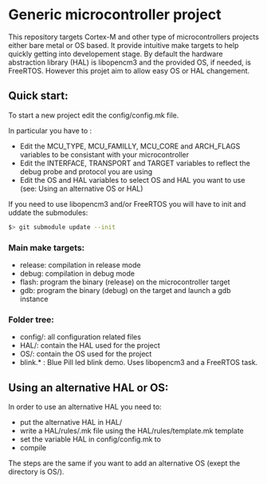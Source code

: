 # Generic microcontroller project
This repository targets Cortex-M and other type of microcontrollers projects either bare metal or OS based. It provide intuitive make targets to help quickly getting into developement stage.
By default the hardware abstraction library (HAL) is libopencm3 and the provided OS, if needed, is FreeRTOS. However this projet aim to allow easy OS or HAL changement.

## Quick start:
To start a new project edit the config/config.mk file.

In particular you have to :
 - Edit the MCU_TYPE, MCU_FAMILLY, MCU_CORE and ARCH_FLAGS variables to be consistant with your microcontroller
 - Edit the INTERFACE, TRANSPORT and TARGET variables to reflect the debug probe and protocol you are using
 - Edit the OS and HAL variables to select OS and HAL you want to use (see: Using an alternative OS or HAL)

If you need to use libopencm3 and/or FreeRTOS you will have to init and uddate the submodules:
```sh
$> git submodule update --init
```

### Main make targets:
 - release: compilation in release mode
 - debug: compilation in debug mode
 - flash: program the binary (release) on the microcontroller target
 - gdb: program the binary (debug) on the target and launch a gdb instance

### Folder tree:
 - config/: all configuration related files
 - HAL/: contain the HAL used for the project
 - OS/: contain the OS used for the project
 - blink.* : Blue Pill led blink demo. Uses libopencm3 and a FreeRTOS task.

## Using an alternative HAL or OS:
 In order to use an alternative HAL you need to:
 - put the alternative HAL in HAL/<name of the HAL>
 - write a HAL/rules/<name of the HAL>.mk file using the HAL/rules/template.mk template
 - set the variable HAL in config/config.mk to <name of the HAL>
 - compile

The steps are the same if you want to add an alternative OS (exept the directory is OS/).

